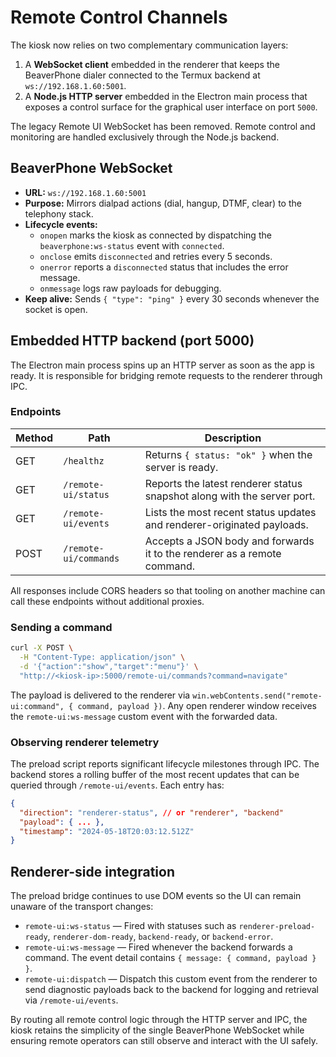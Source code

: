 # Remote Control Channels

The kiosk now relies on two complementary communication layers:

1. A **WebSocket client** embedded in the renderer that keeps the BeaverPhone
   dialer connected to the Termux backend at `ws://192.168.1.60:5001`.
2. A **Node.js HTTP server** embedded in the Electron main process that
   exposes a control surface for the graphical user interface on port `5000`.

The legacy Remote UI WebSocket has been removed. Remote control and monitoring
are handled exclusively through the Node.js backend.

## BeaverPhone WebSocket
- **URL:** `ws://192.168.1.60:5001`
- **Purpose:** Mirrors dialpad actions (dial, hangup, DTMF, clear) to the
  telephony stack.
- **Lifecycle events:**
  - `onopen` marks the kiosk as connected by dispatching the
    `beaverphone:ws-status` event with `connected`.
  - `onclose` emits `disconnected` and retries every 5 seconds.
  - `onerror` reports a `disconnected` status that includes the error message.
  - `onmessage` logs raw payloads for debugging.
- **Keep alive:** Sends `{ "type": "ping" }` every 30 seconds whenever the
  socket is open.

## Embedded HTTP backend (port 5000)
The Electron main process spins up an HTTP server as soon as the app is ready.
It is responsible for bridging remote requests to the renderer through IPC.

### Endpoints
| Method | Path                    | Description |
| ------ | ----------------------- | ----------- |
| GET    | `/healthz`              | Returns `{ status: "ok" }` when the server is ready. |
| GET    | `/remote-ui/status`     | Reports the latest renderer status snapshot along with the server port. |
| GET    | `/remote-ui/events`     | Lists the most recent status updates and renderer-originated payloads. |
| POST   | `/remote-ui/commands`   | Accepts a JSON body and forwards it to the renderer as a remote command. |

All responses include CORS headers so that tooling on another machine can call
these endpoints without additional proxies.

### Sending a command
```bash
curl -X POST \
  -H "Content-Type: application/json" \
  -d '{"action":"show","target":"menu"}' \
  "http://<kiosk-ip>:5000/remote-ui/commands?command=navigate"
```

The payload is delivered to the renderer via
`win.webContents.send("remote-ui:command", { command, payload })`. Any open
renderer window receives the `remote-ui:ws-message` custom event with the
forwarded data.

### Observing renderer telemetry
The preload script reports significant lifecycle milestones through IPC. The
backend stores a rolling buffer of the most recent updates that can be queried
through `/remote-ui/events`. Each entry has:

```json
{
  "direction": "renderer-status", // or "renderer", "backend"
  "payload": { ... },
  "timestamp": "2024-05-18T20:03:12.512Z"
}
```

## Renderer-side integration
The preload bridge continues to use DOM events so the UI can remain unaware of
the transport changes:

- `remote-ui:ws-status` &mdash; Fired with statuses such as
  `renderer-preload-ready`, `renderer-dom-ready`, `backend-ready`, or
  `backend-error`.
- `remote-ui:ws-message` &mdash; Fired whenever the backend forwards a command.
  The event detail contains `{ message: { command, payload } }`.
- `remote-ui:dispatch` &mdash; Dispatch this custom event from the renderer to
  send diagnostic payloads back to the backend for logging and retrieval via
  `/remote-ui/events`.

By routing all remote control logic through the HTTP server and IPC, the kiosk
retains the simplicity of the single BeaverPhone WebSocket while ensuring
remote operators can still observe and interact with the UI safely.
